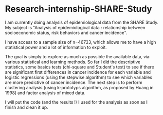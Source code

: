 # Research-internship-SHARE-Study
I am currently doing analysis of epidemiological data from the SHARE Study.
My subject is "Analysis of epidemiological data : relationship between socioeconomic status, risk behaviors and cancer incidence".

I have access to a sample size of n=46733, which allows me to have a high statistical power and a lot of information to exploit. 

The goal is simply to explore as much as possible the available data, via various statistical and learning methods. So far I did the descriptive statistics, some basics tests (chi-square and Student's test) to see if there are significant first differences in cancer incidence for each variable and logistic regressions (using the stepwise algorithm) to see which variables are more predictive of cancer incidence. The next step is to perform clustering analysis (using k-prototyps algorithm, as proposed by Huang in 1998) and factor analysis of mixed data.

I will put the code (and the results !) I used for the analysis as soon as I finish and clean it up.
